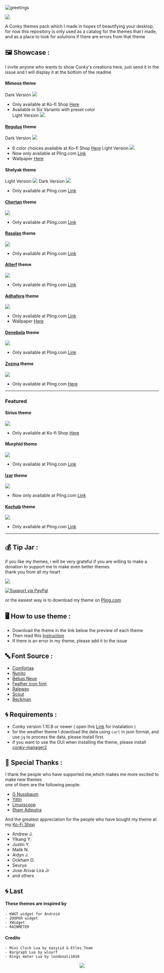 ![greetings](/Asset/Leonis.png)

![](https://api.visitorbadge.io/api/VisitorHit?user=closebox73&repo=Leonis&countColor=%23A02C2C)

A Conky themes pack which I made in hopes of beautifying your desktop, for now this repository is only used as a catalog for the themes that I made, and as a place to look for solutions if there are errors from that theme

## :framed_picture: Showcase :
I invite anyone who wants to show Conky's creations here, just send it in the issue and I will display it at the bottom of the readme

#### Mimosa theme
Dark Version
![](/Asset/mimosa_dark.png)
- Only available at Ko-fi Shop [Here](https://ko-fi.com/s/1b99f5885f)
- Available in Six Variants with preset color<br />
Light Version
![](/Asset/mimosa_light.png)
#### [Regulus](/Regulus) theme
Dark Version
![](/Asset/regulus.png)
- 6 color choices available at Ko-fi Shop [Here](https://ko-fi.com/s/8ffe99091c)
Light Version
![](/Asset/regulus_light.png)
- Now only available at Pling.com [Link](https://www.pling.com/p/1832239/)
- Wallpaper [Here](https://unsplash.com/photos/GAg4h8_mPCs)
#### Shelyak theme
Light Version
![](/Asset/shelyak.png)
Dark Version
![](/Asset/shelyak_dark.png)
- Only available at Pling.com [Link](https://www.pling.com/p/1839849/)
#### [Chertan](/Chertan) theme
![](/Asset/chertan.png)
- Only available at Pling.com [Link](https://www.pling.com/p/1835142/)
#### [Rasalas](/Rasalas) theme
![](/Asset/rasalas.png)
- Only available at Pling.com [Link](https://www.pling.com/p/1966107/)
#### [Alterf](/Alterf) theme
![](/Asset/alterf.jpg)
- Only available at Pling.com [Link](https://www.pling.com/p/1961175/)
#### [Adhafera](/Adhafera) theme
![](/Asset/adhafera.png)
- Only available at Pling.com [Link](https://www.pling.com/p/1959962/)
- Wallpaper [Here](https://unsplash.com/photos/EQ2srpKQkAU)
#### [Denebola](/Denebola) theme
![](/Asset/denebola.png)
- Only available at Pling.com [Link](https://www.pling.com/p/1966107/)
#### [Zozma](/Zozma) theme
![](/Asset/Zozma.jpg)
- Only available at Pling.com [Here](https://www.pling.com/p/1832454/)
----------------------------------------------------------------
### Featured
#### Sirius theme
![](/Asset/sirius.png)
- Only available at Ko-fi Shop [Here](https://ko-fi.com/s/4f23c4e1e1)
#### Murphid theme
![](/Asset/murphid.png)
- Only available at Pling.com [Link](https://www.pling.com/p/1843842/)
#### [Izar](/Izar) theme
![](/Asset/izar.png)
- Now only available at Pling.com [Link](https://www.pling.com/p/1833103/)
#### [Kochab](/Kochab) theme
![](/Asset/kochab.png)
- Only available at Pling.com [Link](https://www.pling.com/p/1966107/)
----------------------------------------------------------------

## :moneybag: Tip Jar :
if you like my themes, i will be very grateful if you are willing to make a donation to support me to make even better themes<br />
thank you from all my heart

[![](https://ko-fi.com/img/githubbutton_sm.svg)](https://ko-fi.com/closebox73)

[![Support via PayPal](https://cdn.rawgit.com/twolfson/paypal-github-button/1.0.0/dist/button.svg)](https://www.paypal.me/closebox73/)

or the easiest way is to download my theme on [Pling.com](https://www.pling.com/u/closebox73x) 

## :desktop_computer: How to use theme :
- Download the theme in the link below the preview of each theme
- Then read this [Instruction](https://github.com/closebox73/applying-theme)
- If there is an error in my theme, please add it to the issue

## :abc: Font Source :
 - [Comfortaa](https://fonts.google.com/specimen/Comfortaa)
 - [Nunito](https://fonts.google.com/specimen/Nunito)
 - [Bebas Neue](https://fonts.google.com/specimen/Bebas+Neue)
 - [Feather icon font](https://github.com/AT-UI/feather-font)
 - [Raleway](https://fonts.google.com/specimen/Raleway)
 - [Scout](https://www.dafontfree.io/scout-font-family/)
 - [Beckman](https://www.dafont.com/beckman.font?l%5B%5D=10&l%5B%5D=1)

## :cyclone: Requirements :
- Conky version 1.10.8 or newer ( open this  [Link](https://github.com/brndnmtthws/conky) for instalation )
- for the weather theme I download the data using `curl` in json format, and use `jq` to process the data, please install first.
- if you want to use the GUI when installing the theme, please install [conky-manager2](https://github.com/zcot/conky-manager2)

## :gift: Special Thanks :
I thank the people who have supported me,which makes me more excited to make new themes<br />
one of them are the following people:

- [G Nussbaum](https://github.com/gnussbaum67)
- [Yittri](https://github.com/yittri)
- [Linuxscoop](https://github.com/linuxscoop/)
- [Ilham Adiputra](https://github.com/ilham25/)

And the greatest appreciation for the people who have bought my theme at my [Ko-Fi Shop](https://ko-fi.com/closebox73)

- Andrew J.
- Yikang Y.
- Justin Y.
- Malik N.
- Aidyn J.
- Ockham O.
- Seurya
- Jose Arivar Lira Jr
- and others

## :cyclone: Last
#### These themes are inspired by
	- KWGT widget for Android
	- ZOOPER widget
	- XWidget
	- RAINMETER
	
#### Credits
	- Mini Clock Lua by easysid & Etles_Team
	- Bargraph Lua by wlourf
	- Rings meter Lua by londonali1010
	
<p align="center"><a href="https://github.com/closebox73/Leonis/blob/master/LICENSE"><img src="https://img.shields.io/static/v1.svg?style=rounded-square&label=License&message=GNU GENERAL PUBLIC LICENSE v3&logoColor=white&logo=github&colorA=282C35&colorB=A02C2C"/></a></p>
